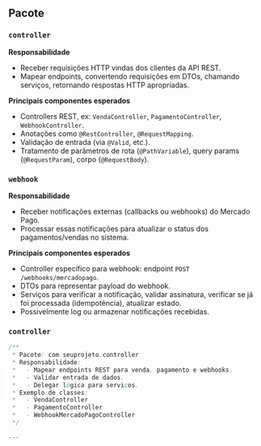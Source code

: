 ## Pacote

### `controller`

**Responsabilidade**  
- Receber requisições HTTP vindas dos clientes da API REST.  
- Mapear endpoints, convertendo requisições em DTOs, chamando serviços, retornando respostas HTTP apropriadas.

**Principais componentes esperados**  
- Controllers REST, ex: `VendaController`, `PagamentoController`, `WebhookController`.  
- Anotações como `@RestController`, `@RequestMapping`.  
- Validação de entrada (via `@Valid`, etc.).  
- Tratamento de parâmetros de rota (`@PathVariable`), query params (`@RequestParam`), corpo (`@RequestBody`).

### `webhook`

**Responsabilidade**  
- Receber notificações externas (callbacks ou webhooks) do Mercado Pago.  
- Processar essas notificações para atualizar o status dos pagamentos/vendas no sistema.

**Principais componentes esperados**  
- Controller específico para webhook: endpoint `POST /webhooks/mercadopago`.  
- DTOs para representar payload do webhook.  
- Serviços para verificar a notificação, validar assinatura, verificar se já foi processada (idempotência), atualizar estado.  
- Possivelmente log ou armazenar notificações recebidas.


### `controller`

```java
/**
 * Pacote: com.seuprojeto.controller
 * Responsabilidade:
 *   - Mapear endpoints REST para venda, pagamento e webhooks.
 *   - Validar entrada de dados.
 *   - Delegar lógica para serviços.
 * Exemplo de classes:
 *   - VendaController
 *   - PagamentoController
 *   - WebhookMercadoPagoController
 */

---